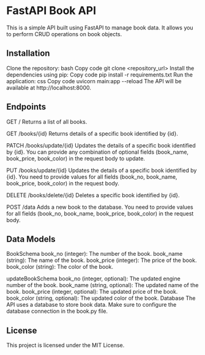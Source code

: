 # FastAPI Book API
This is a simple API built using FastAPI to manage book data. It allows you to perform CRUD operations on book objects.

## Installation
Clone the repository:
bash
Copy code
git clone <repository_url>
Install the dependencies using pip:
Copy code
pip install -r requirements.txt
Run the application:
css
Copy code
uvicorn main:app --reload
The API will be available at http://localhost:8000.

## Endpoints

GET /
Returns a list of all books.

GET /books/{id}
Returns details of a specific book identified by {id}.

PATCH /books/update/{id}
Updates the details of a specific book identified by {id}. You can provide any combination of optional fields (book_name, book_price, book_color) in the request body to update.

PUT /books/update/{id}
Updates the details of a specific book identified by {id}. You need to provide values for all fields (book_no, book_name, book_price, book_color) in the request body.

DELETE /books/delete/{id}
Deletes a specific book identified by {id}.

POST /data
Adds a new book to the database. You need to provide values for all fields (book_no, book_name, book_price, book_color) in the request body.

## Data Models

BookSchema
book_no (integer): The number of the book.
book_name (string): The name of the book.
book_price (integer): The price of the book.
book_color (string): The color of the book.

updateBookSchema
book_no (integer, optional): The updated engine number of the book.
book_name (string, optional): The updated name of the book.
book_price (integer, optional): The updated price of the book.
book_color (string, optional): The updated color of the book.
Database
The API uses a database to store book data. Make sure to configure the database connection in the book.py file.

## License
This project is licensed under the MIT License.
